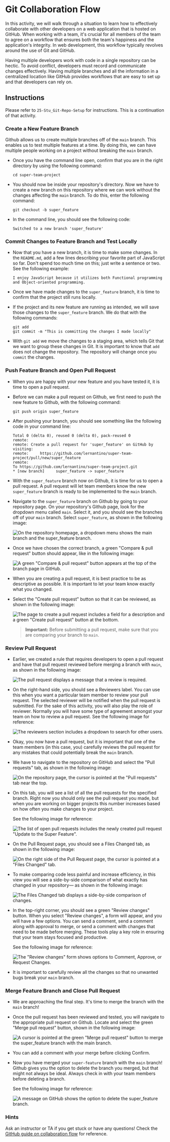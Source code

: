 # Git Collaboration Flow

In this activity, we will walk through a situation to learn how to effectively collaborate with other developers on a web application that is hosted on GitHub. When working with a team, it's crucial for all members of the team to agree on a workflow that ensures both the team's happiness and the application's integrity. In web development, this workflow typically revolves around the use of Git and GitHub.

Having multiple developers work with code in a single repository can be hectic. To avoid conflict, developers must record and communicate changes effectively. Having multiple branches and all the information in a centralized location like GitHub provides workflows that are easy to set up and that developers can rely on.

## Instructions

Please refer to `25-Stu_Git-Repo-Setup` for instructions. This is a continuation of that activity.

### Create a New Feature Branch

Github allows us to create multiple branches off of the `main` branch. This enables us to test multiple features at a time. By doing this, we can have multiple people working on a project without breaking the `main` branch.

* Once you have the command line open, confirm that you are in the right directory by using the following command:

    ```
    cd super-team-project
    ```

* You should now be inside your repository's directory. Now we have to create a new branch on this repository where we can work without the changes affecting the `main` branch. To do this, enter the following command:

    ```
    git checkout -b super_feature
    ```

* In the command line, you should see the following code:

    ```text
    Switched to a new branch 'super_feature'
    ```

### Commit Changes to Feature Branch and Test Locally

* Now that you have a new branch, it is time to make some changes. In the `README.md`, add a few lines describing your favorite part of JavaScript so far. Don't spend too much time on this; just write a sentence or two. See the following example:

    ```
    I enjoy JavaScript because it utilizes both Functional programming and Object-oriented programming.
    ```

* Once we have made changes to the `super_feature` branch, it is time to confirm that the project still runs locally.

* If the project and its new feature are running as intended, we will save those changes to the `super_feature` branch. We do that with the following commands:

    ```
    git add
    git commit -m "This is committing the changes I made locally"
    ```

* With `git add` we move the changes to a staging area, which tells Git that we want to group these changes in Git. It is important to know that `add` does not change the repository. The repository will change once you `commit` the changes.

### Push Feature Branch and Open Pull Request

* When you are happy with your new feature and you have tested it, it is time to open a pull request.

* Before we can make a pull request on Github, we first need to push the new feature to Github, with the following command:

    ```
    git push origin super_feature
    ```

* After pushing your branch, you should see something like the following code in your command line:

    ```text
    Total 0 (delta 0), reused 0 (delta 0), pack-reused 0
    remote:
    remote: Create a pull request for 'super_feature' on GitHub by visiting:
    remote:     https://github.com/lernantino/super-team-project/pull/new/super_feature
    remote:
    To https://github.com/lernantino/super-team-project.git
    * [new branch]     super_feature -> super_feature
    ```

* With the `super_feature` branch now on Github, it is time for us to open a pull request. A pull request will let team members know the new `super_feature` branch is ready to be implemented to the `main` branch.

* Navigate to the `super_feature` branch on Github by going to your repository page. On your repository's Github page, look for the dropdown menu called `main`. Select it, and you should see the branches off of your `main` branch. Select `super_feature`, as shown in the following image:

    ![On the repository homepage, a dropdown menu shows the main branch and the super_feature branch.](./Images/01-navigate-to-branch.png)

* Once we have chosen the correct branch, a green "Compare & pull request" button should appear, like in the following image:

    ![A green "Compare & pull request" button appears at the top of the branch page in GitHub.](./Images/02-compare-button.png)

* When you are creating a pull request, it is best practice to be as descriptive as possible. It is important to let your team know exactly what you changed. 

* Select the "Create pull request" button so that it can be reviewed, as shown in the following image:

    ![The page to create a pull request includes a field for a description and a green "Create pull request" button at the bottom.](./Images/03-create-pull-request.png)

    > **Important:** Before submitting a pull request, make sure that you are comparing your branch to `main`.

### Review Pull Request

* Earlier, we created a rule that requires developers to open a pull request and have that pull request reviewed before merging a branch with `main`, as shown in the following image:

    ![The pull request displays a message that a review is required.](./Images/04-pr-created.png)

* On the right-hand side, you should see a Reviewers label. You can use this when you want a particular team member to review your pull request. The selected reviewer will be notified when the pull request is submitted. For the sake of this activity, you will also play the role of reviewer. Normally you will have some type of agreement amongst your team on how to review a pull request. See the following image for reference:

    ![The reviewers section includes a dropdown to search for other users.](./Images/05-add-reviewer.png)

* Okay, you now have a pull request, but it is important that one of the team members (in this case, you) carefully reviews the pull request for any mistakes that could potentially break the `main` branch.

* We have to navigate to the repository on GitHub and select the "Pull requests" tab, as shown in the following image:

    ![On the repository page, the cursor is pointed at the "Pull requests" tab near the top.](./Images/06-click-pr-tab.png)

* On this tab, you will see a list of all the pull requests for the specified branch. Right now you should only see the pull request you made, but when you are working on bigger projects this number increases based on how often you make changes to your project. 

    See the following image for reference:

    ![The list of open pull requests includes the newly created pull request "Update to the Super Feature".](./Images/07-pr-list.png)

* On the Pull Request page, you should see a Files Changed tab, as shown in the following image:

    ![On the right side of the Pull Request page, the cursor is pointed at a "Files Changed" tab.](./Images/08-click-files-changed.png)

* To make comparing code less painful and increase efficiency, in this view you will see a side-by-side comparison of what exactly has changed in your repository&mdash; as shown in the following image:

    ![The Files Changed tab displays a side-by-side comparison of changes.](./Images/09-add-comment.png)

*  In the top-right corner, you should see a green "Review changes" button. When you select "Review changes", a form will appear, and you will have a few options. You can send a comment, send a comment along with approval to merge, or send a comment with changes that need to be made before merging. These tools play a key role in ensuring that your team stays focused and productive. 

    See the following image for reference:

    ![The "Review changes" form shows options to Comment, Approve, or Request Changes.](./Images/10-approve.png)

* It is important to carefully review all the changes so that no unwanted bugs break your `main` branch.

### Merge Feature Branch and Close Pull Request

* We are approaching the final step. It's time to merge the branch with the `main` branch!

* Once the pull request has been reviewed and tested, you will navigate to the appropriate pull request on Github. Locate and select the green "Merge pull request" button, shown in the following image:

    ![A cursor is pointed at the green "Merge pull request" button to merge the super_feature branch with the main branch.](./Images/11-merge-request.png)

* You can add a comment with your merge before clicking Confirm.

* Now you have merged your `super-feature` branch with the `main` branch! Github gives you the option to delete the branch you merged, but that might not always be ideal. Always check in with your team members before deleting a branch.

    See the following image for reference:

    ![A message on GitHub shows the option to delete the super_feature branch.](./Images/12-safe-to-delete.png)

### Hints

Ask an instructor or TA if you get stuck or have any questions! Check the [GitHub guide on collaboration flow](https://guides.github.com/introduction/flow/) for reference.
